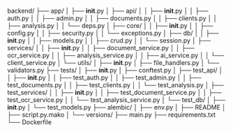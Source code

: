 backend/
├── app/
│ ├── **init**.py
│ ├── api/
│ │ ├── **init**.py
│ │ ├── auth.py
│ │ ├── admin.py
│ │ ├── documents.py
│ │ ├── clients.py
│ │ ├── analysis.py
│ │ └── deps.py
│ ├── core/
│ │ ├── **init**.py
│ │ ├── config.py
│ │ ├── security.py
│ │ └── exceptions.py
│ ├── db/
│ │ ├── **init**.py
│ │ ├── models.py
│ │ ├── crud.py
│ │ └── session.py
│ ├── services/
│ │ ├── **init**.py
│ │ ├── document_service.py
│ │ ├── ocr_service.py
│ │ ├── analysis_service.py
│ │ ├── ai_service.py
│ │ └── client_service.py
│ └── utils/
│ ├── **init**.py
│ ├── file_handlers.py
│ └── validators.py
├── tests/
│ ├── **init**.py
│ ├── conftest.py
│ ├── test_api/
│ │ ├── **init**.py
│ │ ├── test_auth.py
│ │ ├── test_admin.py
│ │ ├── test_documents.py
│ │ ├── test_clients.py
│ │ └── test_analysis.py
│ ├── test_services/
│ │ ├── **init**.py
│ │ ├── test_document_service.py
│ │ ├── test_ocr_service.py
│ │ └── test_analysis_service.py
│ └── test_db/
│ ├── **init**.py
│ └── test_models.py
├── alembic/
│ ├── env.py
│ ├── README
│ ├── script.py.mako
│ └── versions/
├── main.py
├── requirements.txt
└── Dockerfile
